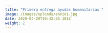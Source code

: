 ```yaml
---
title: "Primera entrega ayudas humanitarias "
image: /images/uploads/envio1.jpg
date: 2020-04-29T19:42:35.101Z
weight: 2
---
```

